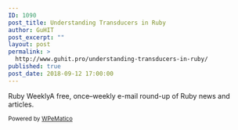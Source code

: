 ```yaml
---
ID: 1090
post_title: Understanding Transducers in Ruby
author: GuHIT
post_excerpt: ""
layout: post
permalink: >
  http://www.guhit.pro/understanding-transducers-in-ruby/
published: true
post_date: 2018-09-12 17:00:00
---
```

Ruby WeeklyA free, once&ndash;weekly e-mail round-up of Ruby news and articles.<p class="wpematico_credit"><small>Powered by <a href="http://www.wpematico.com" target="_blank">WPeMatico</a></small></p>